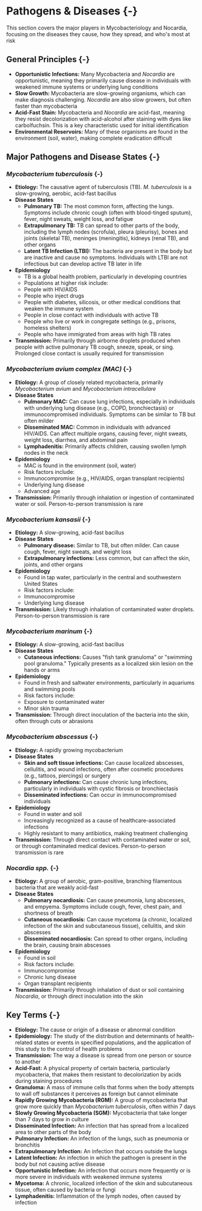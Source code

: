 # Pathogens & Diseases {-}

This section covers the major players in Mycobacteriology and Nocardia, focusing on the diseases they cause, how they spread, and who's most at risk

## **General Principles** {-}

*   **Opportunistic Infections:** Many Mycobacteria and *Nocardia* are opportunistic, meaning they primarily cause disease in individuals with weakened immune systems or underlying lung conditions
*   **Slow Growth:** Mycobacteria are slow-growing organisms, which can make diagnosis challenging. *Nocardia* are also slow growers, but often faster than mycobacteria
*   **Acid-Fast Stain:** Mycobacteria and *Nocardia* are acid-fast, meaning they resist decolorization with acid-alcohol after staining with dyes like carbolfuchsin. This is a key characteristic used for initial identification
*   **Environmental Reservoirs:** Many of these organisms are found in the environment (soil, water), making complete eradication difficult

## **Major Pathogens and Disease States** {-}

### ***Mycobacterium tuberculosis*** {-}

*   **Etiology:** The causative agent of tuberculosis (TB). *M. tuberculosis* is a slow-growing, aerobic, acid-fast bacillus
*   **Disease States**
    *   **Pulmonary TB:** The most common form, affecting the lungs. Symptoms include chronic cough (often with blood-tinged sputum), fever, night sweats, weight loss, and fatigue
    *   **Extrapulmonary TB:** TB can spread to other parts of the body, including the lymph nodes (scrofula), pleura (pleurisy), bones and joints (skeletal TB), meninges (meningitis), kidneys (renal TB), and other organs
    *   **Latent TB Infection (LTBI):** The bacteria are present in the body but are inactive and cause no symptoms. Individuals with LTBI are not infectious but can develop active TB later in life
*   **Epidemiology**
    *   TB is a global health problem, particularly in developing countries
    *   Populations at higher risk include:
    *   People with HIV/AIDS
    *   People who inject drugs
    *   People with diabetes, silicosis, or other medical conditions that weaken the immune system
    *   People in close contact with individuals with active TB
    *   People who live or work in congregate settings (e.g., prisons, homeless shelters)
    *   People who have immigrated from areas with high TB rates
*   **Transmission:** Primarily through airborne droplets produced when people with active pulmonary TB cough, sneeze, speak, or sing. Prolonged close contact is usually required for transmission

### ***Mycobacterium avium complex (MAC)*** {-}

*   **Etiology:** A group of closely related mycobacteria, primarily *Mycobacterium avium* and *Mycobacterium intracellulare*
*   **Disease States**
    *   **Pulmonary MAC:** Can cause lung infections, especially in individuals with underlying lung disease (e.g., COPD, bronchiectasis) or immunocompromised individuals. Symptoms can be similar to TB but often milder
    *   **Disseminated MAC:** Common in individuals with advanced HIV/AIDS. Can affect multiple organs, causing fever, night sweats, weight loss, diarrhea, and abdominal pain
    *   **Lymphadenitis:** Primarily affects children, causing swollen lymph nodes in the neck
*   **Epidemiology**
    *   MAC is found in the environment (soil, water)
    *   Risk factors include:
    *   Immunocompromise (e.g., HIV/AIDS, organ transplant recipients)
    *   Underlying lung disease
    *   Advanced age
*   **Transmission:** Primarily through inhalation or ingestion of contaminated water or soil. Person-to-person transmission is rare

### ***Mycobacterium kansasii*** {-}

*   **Etiology:** A slow-growing, acid-fast bacillus
*   **Disease States**
    *   **Pulmonary disease:** Similar to TB, but often milder. Can cause cough, fever, night sweats, and weight loss
    *   **Extrapulmonary infections:** Less common, but can affect the skin, joints, and other organs
*   **Epidemiology**
    *   Found in tap water, particularly in the central and southwestern United States
    *   Risk factors include:
    *   Immunocompromise
    *   Underlying lung disease
*   **Transmission:** Likely through inhalation of contaminated water droplets. Person-to-person transmission is rare

### ***Mycobacterium marinum*** {-}

*   **Etiology:** A slow-growing, acid-fast bacillus
*   **Disease States**
    *   **Cutaneous infections:** Causes "fish tank granuloma" or "swimming pool granuloma." Typically presents as a localized skin lesion on the hands or arms
*   **Epidemiology**
    *   Found in fresh and saltwater environments, particularly in aquariums and swimming pools
    *   Risk factors include:
    *   Exposure to contaminated water
    *   Minor skin trauma
*   **Transmission:** Through direct inoculation of the bacteria into the skin, often through cuts or abrasions

### ***Mycobacterium abscessus*** {-}

*   **Etiology:** A rapidly growing mycobacterium
*   **Disease States**
    *   **Skin and soft tissue infections:** Can cause localized abscesses, cellulitis, and wound infections, often after cosmetic procedures (e.g., tattoos, piercings) or surgery
    *   **Pulmonary infections:** Can cause chronic lung infections, particularly in individuals with cystic fibrosis or bronchiectasis
    *   **Disseminated infections:** Can occur in immunocompromised individuals
*   **Epidemiology**
    *   Found in water and soil
    *   Increasingly recognized as a cause of healthcare-associated infections
    *   Highly resistant to many antibiotics, making treatment challenging
*   **Transmission:** Through direct contact with contaminated water or soil, or through contaminated medical devices. Person-to-person transmission is rare

### ***Nocardia spp.*** {-}

*   **Etiology:** A group of aerobic, gram-positive, branching filamentous bacteria that are weakly acid-fast
*   **Disease States**
    *   **Pulmonary nocardiosis:** Can cause pneumonia, lung abscesses, and empyema. Symptoms include cough, fever, chest pain, and shortness of breath
    *   **Cutaneous nocardiosis:** Can cause mycetoma (a chronic, localized infection of the skin and subcutaneous tissue), cellulitis, and skin abscesses
    *   **Disseminated nocardiosis:** Can spread to other organs, including the brain, causing brain abscesses
*   **Epidemiology**
    *   Found in soil
    *   Risk factors include:
    *   Immunocompromise
    *   Chronic lung disease
    *   Organ transplant recipients
*   **Transmission:** Primarily through inhalation of dust or soil containing *Nocardia*, or through direct inoculation into the skin

## **Key Terms** {-}

*   **Etiology:** The cause or origin of a disease or abnormal condition
*   **Epidemiology:** The study of the distribution and determinants of health-related states or events in specified populations, and the application of this study to the control of health problems
*   **Transmission:** The way a disease is spread from one person or source to another
*   **Acid-Fast:** A physical property of certain bacteria, particularly mycobacteria, that makes them resistant to decolorization by acids during staining procedures
*   **Granuloma:** A mass of immune cells that forms when the body attempts to wall off substances it perceives as foreign but cannot eliminate
*   **Rapidly Growing Mycobacteria (RGM):** A group of mycobacteria that grow more quickly than *Mycobacterium tuberculosis*, often within 7 days
*   **Slowly Growing Mycobacteria (SGM):** Mycobacteria that take longer than 7 days to grow in culture
*   **Disseminated Infection:** An infection that has spread from a localized area to other parts of the body
*   **Pulmonary Infection:** An infection of the lungs, such as pneumonia or bronchitis
*   **Extrapulmonary Infection:** An infection that occurs outside the lungs
*   **Latent Infection:** An infection in which the pathogen is present in the body but not causing active disease
*   **Opportunistic Infection:** An infection that occurs more frequently or is more severe in individuals with weakened immune systems
*   **Mycetoma:** A chronic, localized infection of the skin and subcutaneous tissue, often caused by bacteria or fungi
*   **Lymphadenitis:** Inflammation of the lymph nodes, often caused by infection
